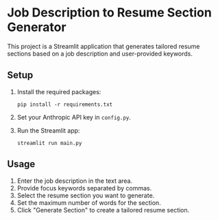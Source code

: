 # Job Description to Resume Section Generator

This project is a Streamlit application that generates tailored resume sections based on a job description and user-provided keywords.

## Setup

1. Install the required packages:
   ```
   pip install -r requirements.txt
   ```

2. Set your Anthropic API key in `config.py`.

3. Run the Streamlit app:
   ```
   streamlit run main.py
   ```

## Usage

1. Enter the job description in the text area.
2. Provide focus keywords separated by commas.
3. Select the resume section you want to generate.
4. Set the maximum number of words for the section.
5. Click "Generate Section" to create a tailored resume section.
